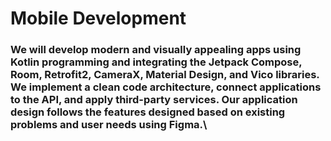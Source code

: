 # Mobile Development
### We will develop modern and visually appealing apps using Kotlin programming and integrating the Jetpack Compose, Room, Retrofit2, CameraX, Material Design, and Vico libraries. We implement a clean code architecture, connect applications to the API, and apply third-party services. Our application design follows the features designed based on existing problems and user needs using Figma.\
